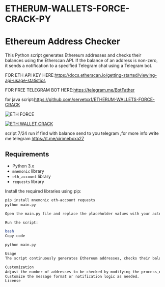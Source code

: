# ETHERUM-WALLETS-FORCE-CRACK-PY
# Ethereum Address Checker

This Python script generates Ethereum addresses and checks their balances using the Etherscan API. If the balance of an address is non-zero, it sends a notification to a specified Telegram chat using a Telegram bot.

FOR ETH API KEY HERE:https://docs.etherscan.io/getting-started/viewing-api-usage-statistics

FOR FREE TELEGRAM BOT HERE:https://telegram.me/BotFather

for java script:https://github.com/servetxx1/ETHERUM-WALLETS-FORCE-CRACK


![ETH FORCE](https://i.hizliresim.com/bk7b1u9.png)


[![ETH WALLET CRACK]([])](https://www.youtube.com/watch?v=VHq7bDzuDP4)

script 7/24  run if find with balance send  to you telegram ,for more info write me telegram https://t.me/xirimeboxa27
## Requirements

- Python 3.x
- `mnemonic` library
- `eth_account` library
- `requests` library

Install the required libraries using pip:

```bash
pip install mnemonic eth-account requests
python main.py

Open the main.py file and replace the placeholder values with your actual Ethereum API key, Telegram bot token, and chat ID.

Run the script:

bash
Copy code

python main.py

Usage
The script continuously generates Ethereum addresses, checks their balances, and sends notifications to the specified Telegram chat if the balance is non-zero.

Customization
Adjust the number of addresses to be checked by modifying the process_eth_address() function.
Customize the message format or notification logic as needed.
License
